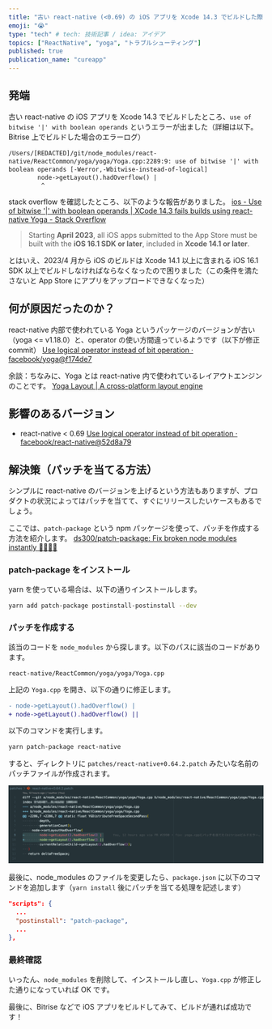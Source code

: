 ```yaml
---
title: "古い react-native (<0.69) の iOS アプリを Xcode 14.3 でビルドした際に発生するエラーの解消方法"
emoji: "😭"
type: "tech" # tech: 技術記事 / idea: アイデア
topics: ["ReactNative", "yoga", "トラブルシューティング"]
published: true
publication_name: "cureapp"
---
```


## 発端

古い react-native の iOS アプリを Xcode 14.3 でビルドしたところ、`use of bitwise '|' with boolean operands` というエラーが出ました（詳細は以下。Bitrise 上でビルドした場合のエラーログ）

```
/Users/[REDACTED]/git/node_modules/react-native/ReactCommon/yoga/yoga/Yoga.cpp:2289:9: use of bitwise '|' with boolean operands [-Werror,-Wbitwise-instead-of-logical]
        node->getLayout().hadOverflow() |
         ^
```

stack overflow を確認したところ、以下のような報告がありました。
[ios - Use of bitwise '|' with boolean operands | XCode 14.3 fails builds using react-native Yoga - Stack Overflow](https://stackoverflow.com/questions/75897834/use-of-bitwise-with-boolean-operands-xcode-14-3-fails-builds-using-react-n)

> Starting **April 2023**, all iOS apps submitted to the App Store must be built with the **iOS 16.1 SDK or later**, included in **Xcode 14.1 or later**.

とはいえ、2023/4 月から iOS のビルドは Xcode 14.1 以上に含まれる iOS 16.1 SDK 以上でビルドしなければならなくなったので困りました（この条件を満たさないと App Store にアプリをアップロードできなくなった）

## 何が原因だったのか？

react-native 内部で使われている Yoga というパッケージのバージョンが古い（yoga <= v1.18.0）と、operator の使い方間違っているようです（以下が修正 commit）
[Use logical operator instead of bit operation · facebook/yoga@f174de7](https://github.com/facebook/yoga/commit/f174de70afdde2492e8677bd0e716eb41bf64469)

余談：ちなみに、Yoga とは react-native 内で使われているレイアウトエンジンのことです。
[Yoga Layout | A cross-platform layout engine](https://yogalayout.com/)

## 影響のあるバージョン

- react-native < 0.69
  [Use logical operator instead of bit operation · facebook/react-native@52d8a79](https://github.com/facebook/react-native/commit/52d8a797e7a6be3fa472f323ceca4814a28ef596)

## 解決策（パッチを当てる方法）

シンプルに react-native のバージョンを上げるという方法もありますが、プロダクトの状況によってはパッチを当てて、すぐにリリースしたいケースもあるでしょう。

ここでは、`patch-package` という npm パッケージを使って、パッチを作成する方法を紹介します。
[ds300/patch-package: Fix broken node modules instantly 🏃🏽‍♀️💨](https://github.com/ds300/patch-package#set-up)

### patch-package をインストール

yarn を使っている場合は、以下の通りインストールします。

```bash
yarn add patch-package postinstall-postinstall --dev
```

### パッチを作成する

該当のコードを `node_modules` から探します。以下のパスに該当のコードがあります。

```
react-native/ReactCommon/yoga/yoga/Yoga.cpp
```

上記の `Yoga.cpp` を開き、以下の通りに修正します。

```diff
- node->getLayout().hadOverflow() |
+ node->getLayout().hadOverflow() ||
```

以下のコマンドを実行します。

```bash
yarn patch-package react-native
```

すると、ディレクトリに `patches/react-native+0.64.2.patch` みたいな名前のパッチファイルが作成されます。

![](/images/react-native-troubleshooting-yoga/patch_img.png)

最後に、node_modules のファイルを変更したら、`package.json` に以下のコマンドを追加します（`yarn install` 後にパッチを当てる処理を記述します）

```json
"scripts": {
  ...
  "postinstall": "patch-package",
  ...
},
```

### 最終確認

いったん、`node_modules` を削除して、インストールし直し、`Yoga.cpp` が修正した通りになっていれば OK です。

最後に、Bitrise などで iOS アプリをビルドしてみて、ビルドが通れば成功です！
